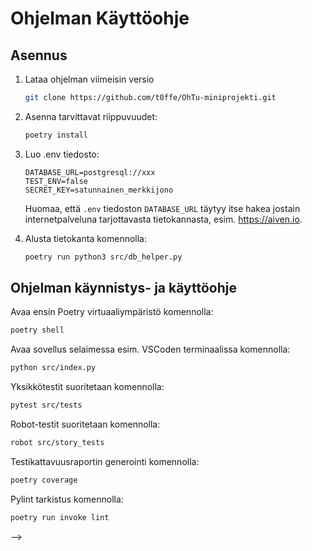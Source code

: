 # Ohjelman Käyttöohje

## Asennus

1. Lataa ohjelman viimeisin versio
    ```bash
    git clone https://github.com/t0ffe/OhTu-miniprojekti.git
    ```
2. Asenna tarvittavat riippuvuudet:
    ```bash
    poetry install
    ```

3. Luo .env tiedosto:
    ```Dotenv
    DATABASE_URL=postgresql://xxx
    TEST_ENV=false   
    SECRET_KEY=satunnainen_merkkijono
    ```
   Huomaa, että `.env` tiedoston `DATABASE_URL` täytyy itse hakea jostain internetpalveluna tarjottavasta tietokannasta, esim. https://aiven.io.

4. Alusta tietokanta komennolla:
    ```bash
    poetry run python3 src/db_helper.py
    ```


## Ohjelman käynnistys- ja käyttöohje
Avaa ensin Poetry virtuaaliympäristö komennolla:
```bash
poetry shell
```

Avaa sovellus selaimessa esim. VSCoden terminaalissa komennolla:
```bash
python src/index.py
```

Yksikkötestit suoritetaan komennolla:
```bash
pytest src/tests
```

Robot-testit suoritetaan komennolla:
```bash
robot src/story_tests
```

Testikattavuusraportin generointi komennolla:
```bash
poetry coverage 
```

Pylint tarkistus komennolla:
```bash
poetry run invoke lint
```
-->

